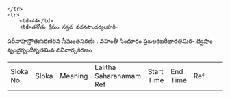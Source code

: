<table>
    <tr>
        <td>Sloka No</td>
        <td>Sloka</td>
        <td>Meaning</td>
        <td>Lalitha Saharanamam Ref</td>
        <td>Start Time</td>
        <td>End Time</td>
        <td>Ref</td>

    </tr>
    <tr>
        <td>44</td>
        <td>తనోతు క్షేమం నస్తవ వదనసౌందర్యలహరీ-
పరీవాహస్రోతఃసరణిరివ సీమంతసరణిః .
వహంతీ సిందూరం ప్రబలకబరీభారతిమిర-
ద్విషాం వృందైర్బందీకృతమివ నవీనార్కకిరణం</td>
        <td></td>
        <td></td>
        <td></td>
    </tr>
</table>


